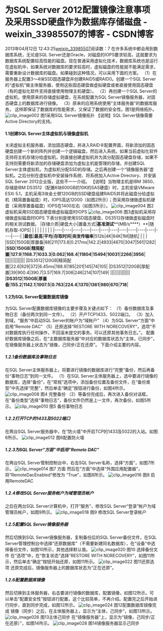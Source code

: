 # 为SQL Server 2012配置镜像注意事项及采用SSD硬盘作为数据库存储磁盘 - weixin_33985507的博客 - CSDN博客
2013年04月12日 12:43:25[weixin_33985507](https://me.csdn.net/weixin_33985507)阅读数：7
在许多系统中都会用到数据库系统，无论是SQL Server还是Oracle，对磁盘的IOPS要求较高，这就要求为数据库系统配置较高性能的磁盘。现在普通采用虚拟化技术，数据库系统也是运行在虚拟机中，如果系统对数据库的要求较高时，虚拟磁盘的性能就不能满足需求，需要重新设计数据库的磁盘。如果碰到这种情况，可以采用下面的方案。
（1）在服务器上配置3～4块SSD固态硬盘并创建RAID5或RAID0。创建一个SQL Server的“虚拟机”做主体服务器，使用这些固态硬盘做虚拟硬盘或者直接使用固态硬盘（有的虚拟化软件支持直接使用物理主机硬盘）。
（2）再创建一个SQL Server的虚拟机，使用原来的存储虚拟硬盘，在系统配置为SQL Server镜像服务器，对固态硬盘上的数据库进行镜像。
（3）原来的应用系统使用“主体服务器”的数据库服务。
这样即保证了数据库的性能需求，又保证了数据的安全性。图1是网络拓扑。
![clip_image002](http://wangchunhai.blog.51cto.com/attachment/201304/12/225186_13657418001S9r.jpg)
图1采用SQL Server镜像拓扑
【说明】SQL Server镜像需要Active Directory的支持。
#### 1.1创建SQL Server主体虚拟机与镜像虚拟机
关闭虚拟主机服务器，添加固态硬盘，并进入RAID卡配置界面，将新添加的固态硬盘创建一个新的阵列并创建一个逻辑磁盘，然后进入系统。如果当前虚拟化软件支持将主机存储分给虚拟机，则直接创建虚拟机并为其分配固态硬盘存储，如果不支持则需要将新添加的存储硬盘添加为虚拟主机能管理的存储，并创建SQL Server主体虚拟机，为虚拟机分配SSD的存储。之后再创建一个“镜像服务器”虚拟机。之后分别在虚拟机中安装操作系统、将系统加入Active Directory、并安装SQL Server 2012企业版，这些不一一介绍。
【说明】当物理主机是IBM 3850、存储是IBM DS3512（配置6块600GB的10K的SAS硬盘）时，主机安装VMware ESXi 5.1，主机采用3块金士顿120GB的SSD硬盘组建RAID5并将此磁盘分给虚拟机（精简置备磁盘）时，IOPS高达12000（如图2所示）；而采用存储做虚拟机硬盘（采用厚置备磁盘）IOPS在1400左右（如图3所示）。
![clip_image004](http://wangchunhai.blog.51cto.com/attachment/201304/12/225186_1365741801h1hj.jpg)
图2 虚拟机采用SSD固态硬盘做虚拟磁盘时IOPS
![clip_image006](http://wangchunhai.blog.51cto.com/attachment/201304/12/225186_1365741801kk2y.jpg)
图3虚拟机采用存储做虚拟磁盘时IOPS
下表分别是使用SSD固态硬盘、DS3512存储做虚拟磁盘时的相关测试数据。 
|存储介质|硬盘大小|置备方式|**基准测试****(MB/s****）**|随机存取-IOPS| | | | | | | | |
|----|----|----|----|----|----|----|----|----|----|----|----|----|
|**最低**|**最高**|**平均**|**存取时间**|**突发传输率**|512b|4K|64K|1M|随机| | | |
|SSD|150GB|厚置备|88|211|173.8|0.217ms|142.2|4933|4670|3047|561|1282|
|**SSD**|**150GB**|**精简配置**|**127.9**|**1168.7**|**1033.3**|**0.062**|**168.4**|**11804**|**15494**|**10031**|**2266**|**3956**|
||||||||||||||
|DS3512|120GB|精简配置|22.6|929|372|6.45ms|188.9|185|201|145|74|105|
|DS3512|120GB|厚配置|39|900.4|390.7|3.57|169.7|306|246|214|107|149|
||||||||||||||
|**DS3512**|**150GB**|**厚置备**|**155.2**|**1142.1**|**1007.5**|**0.763**|**224.4**|**1370**|**1361**|**980**|**670**|**718**|
#### 1.2为SQL Server配置数据库镜像
为SQL Server配置数据库镜像的主要步骤及关键点如下：
（1）备份数据库及事物日志（备份两次到同一文件）。
（2）开户TCP1433、5022端口。
（3）加入到域，“服务”中启动SQL Server的帐户为“域帐户”
（4）为SQL Server“方面”中启用“Remote DAC”
（5）还原选择“RESTORE WITH NORECOVERY”，选项“不对数据库执行任何操作，不回滚未提交的事务。可以还原其他事务日志。”。
配置好数据库镜像之后，在“主数据库服务器”中对应的数据库状态为“主体，已同步”，在镜像服务器上状态为“镜像，己同步/正在还原”。
下面介绍主要的内容。
##### 1.2.1备份数据库及事物日志
在SQL Server主体服务器上，将要进行镜像的数据库进行“完整”备份，然后再备份“事物日志”到同一文件。
（1）在SQL Server主体服务器上，选中要进行镜像的数据库，选择“备份”，在“常规”选项中，添加备份位置及备份文件，在“备份类型”中先选择“完整”，然后单击“确定”按钮进行备份，如图4所示。
![clip_image008](http://wangchunhai.blog.51cto.com/attachment/201304/12/225186_13657418017tHf.jpg)
图4 完整备份
（2）等备份完成后，再次进入备份对话框，在“备份类型”选择“事物日志”，备份文件仍然是上一文件，再次备份，如图5所示。
![clip_image010](http://wangchunhai.blog.51cto.com/attachment/201304/12/225186_13657418029g7J.jpg)
图5 备份事物日志
##### 1.2.2打开TCP的1433及5022端口
在两台SQL Server服务器中，在“防火墙”中开启TCP的1433及5022的入站。如图6所示。
![clip_image012](http://wangchunhai.blog.51cto.com/attachment/201304/12/225186_1365741802lhxy.jpg)
图6配置防火墙
##### 1.2.3为SQL Server“方面”中启用“Remote DAC”
在两台SQL Server管制控制台中，右击SQL Server名称，选择“方面”，如图7所示。
![clip_image014](http://wangchunhai.blog.51cto.com/attachment/201304/12/225186_136574180203lP.jpg)
图7 方面
然后在“方面”中选择“外围应用配置器”，将“RemoteDacEnabled”修改为 “True”，如图8所示。
![clip_image016](http://wangchunhai.blog.51cto.com/attachment/201304/12/225186_1365741802Rb8P.jpg)
图8 启用RemoteDAC
##### 1.2.4修改SQL Server服务帐户为域管理员帐户
之后在两台SQL Server计算机中，打开“服务”，修改SQL Server“登录”帐户为域管理员帐户，如图9所示。
![clip_image018](http://wangchunhai.blog.51cto.com/attachment/201304/12/225186_13657418031Ohk.jpg)
图9 修改SQL Server登录帐户
##### 1.2.5配置SQL Server镜像服务器
然后切换到SQL Server镜像服务器，复制备份后的SQL Server备份文件，在SQL Server管理控制台中选择“还原数据库”（不需要新建同名数据库），在“设备”中选择备份文件，如图10所示，其他选择默认值。
![clip_image020](http://wangchunhai.blog.51cto.com/attachment/201304/12/225186_1365741803kCMt.jpg)
图10 选择备份文件
在“选项”中，在“恢复状态”选择“RESTORE WITH NORECOVERY”，如图11所示，然后单击“确定”按钮开始还原，如图11所示。
![clip_image022](http://wangchunhai.blog.51cto.com/attachment/201304/12/225186_13657418035PIn.jpg)
图11还原选项
还原完成后，镜像服务器上的数据库状态为“正在还原”。
##### 1.2.6配置数据库镜像
然后切换到主体服务器，右击要进行镜像的数据库，配置镜像，如图12所示。可以单击“配置安全性”按钮进行配置，这个比较简单，不再介绍。配置完之后开始进行同步，直到同步完成，如图12所示。
![clip_image024](http://wangchunhai.blog.51cto.com/attachment/201304/12/225186_1365741804uuEX.jpg)
图12配置数据库镜像完成
镜像（同步）之后，在主体服务器上，显示为“主体，己同步”，如图13所示。
![clip_image026](http://wangchunhai.blog.51cto.com/attachment/201304/12/225186_1365741804YHKw.jpg)
图13主体己同步
在“镜像服务器”上，显示为“镜像，己同步/正在还原）”，如图14所示。
![clip_image028](http://wangchunhai.blog.51cto.com/attachment/201304/12/225186_1365741804Noud.jpg)
图14镜像服务器显示己同步

